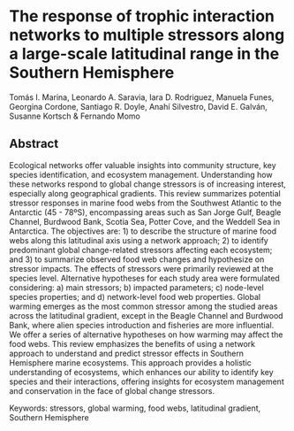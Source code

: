 
# The response of trophic interaction networks to multiple stressors along a large-scale latitudinal range in the Southern Hemisphere

Tomás I. Marina, Leonardo A. Saravia, Iara D. Rodriguez,
Manuela Funes, Georgina Cordone, Santiago R. Doyle, Anahí
Silvestro, David E. Galván, Susanne Kortsch & Fernando
Momo

## Abstract

Ecological networks offer valuable insights into community structure, key species identification, and ecosystem management. Understanding how these networks respond to global change stressors is of increasing interest, especially along geographical gradients.
This review summarizes potential stressor responses in marine food webs from the Southwest Atlantic to the Antarctic (45 - 78ºS), encompassing areas such as San Jorge Gulf, Beagle Channel, Burdwood Bank, Scotia Sea, Potter Cove, and the Weddell Sea in Antarctica. The objectives are: 1) to describe the structure of marine food webs along this latitudinal axis using a network approach; 2) to identify predominant global change-related stressors affecting each ecosystem; and 3) to summarize observed food web changes and hypothesize on stressor impacts. The effects of stressors were primarily reviewed at the species level.
Alternative hypotheses for each study area were formulated considering: a) main stressors; b) impacted parameters; c) node-level species properties; and d) network-level food web properties. Global warming emerges as the most common stressor among the studied areas across the latitudinal gradient, except in the Beagle Channel and Burdwood Bank, where alien species introduction and fisheries are more influential. We offer a series of alternative hypotheses on how warming may affect the food webs. This review emphasizes the benefits of using a network approach to understand and predict stressor effects in Southern Hemisphere marine ecosystems. This approach provides a holistic understanding of ecosystems, which enhances our ability to identify key species and their interactions, offering insights for ecosystem management and conservation in the face of global change stressors.

Keywords: stressors, global warming, food webs, latitudinal gradient, Southern Hemisphere
